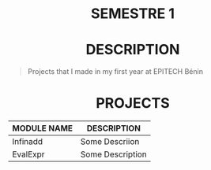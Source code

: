 <h1 align="center"> SEMESTRE 1</h1>

<h1 align="center"> DESCRIPTION </h1>

> Projects that I made in my first year at EPITECH Bénin

<h1 align="center"> PROJECTS </h1>

<table align="center">
    <thead>
        <tr>
            <th>MODULE NAME</th>
            <th>DESCRIPTION</th>
        </tr>
    </thead>
    <tbody>
        <tr>
            <td>Infinadd</td>
            <td>Some Descriion</td>
        </tr>
        <tr>
            <td>EvalExpr</td>
            <td>Some Description</td>
        </tr>
    </tbody>
</table>